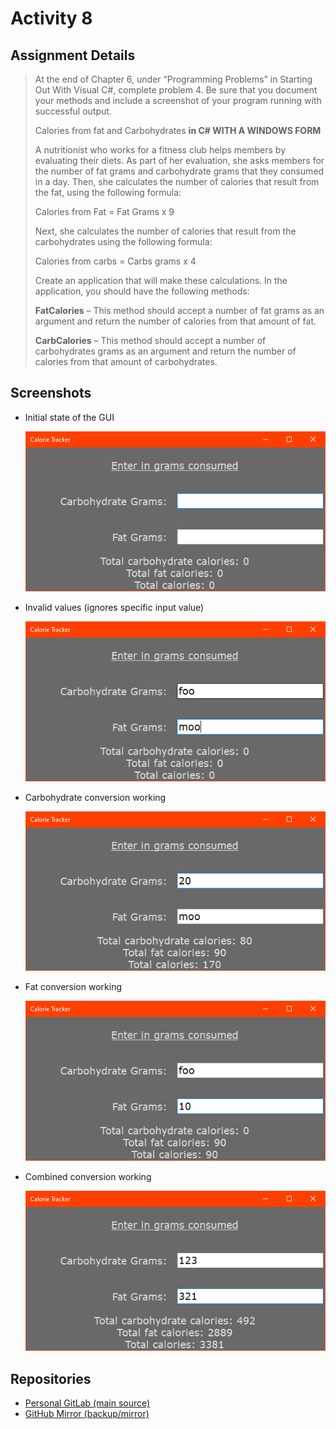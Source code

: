 # Activity 8

## Assignment Details

> At the end of Chapter 6, under “Programming Problems” in Starting Out With Visual C#, complete problem 4. Be sure that you document your methods and include a screenshot of your program running with successful output.
>
> Calories from fat and Carbohydrates **in C# WITH A WINDOWS FORM**
>
> A nutritionist who works for a fitness club helps members by evaluating their diets. As part of her evaluation, she asks members for the number of fat grams and carbohydrate grams that they consumed in a day. Then, she calculates the number of calories that result from the fat, using the following formula:
>
> Calories from Fat = Fat Grams x 9
>
> Next, she calculates the number of calories that result from the carbohydrates using the following formula:
>
> Calories from carbs = Carbs grams x 4
>
> Create an application that will make these calculations. In the application, you should have the following methods:
>
> **FatCalories** – This method should accept a number of fat grams as an argument and return the number of calories from that amount of fat.
>
> **CarbCalories** – This method should accept a number of carbohydrates grams as an argument and return the number of calories from that amount of carbohydrates.

## Screenshots

- Initial state of the GUI

  ![Initial state of the GUI](./screenshots/initialState.png)

- Invalid values (ignores specific input value)

  ![Invalid values](./screenshots/invalidValues.png)

- Carbohydrate conversion working

  ![Carbohydrate conversion working](./screenshots/carbsTest.png)

- Fat conversion working

  ![Fat conversion working](./screenshots/fatTest.png)

- Combined conversion working

  ![Combined conversion working](./screenshots/bothTest.png)

## Repositories

- [Personal GitLab (main source)](https://gitlab.scoutchorton.io/gcu/cst-150/-/tree/master/Activity8)
- [GitHub Mirror (backup/mirror)](https://github.com/scoutchorton/cst-150/tree/master/Activity8)